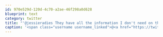 ```yaml
---
id: 970e529d-120d-4c70-a2ae-46f298a0d628
blueprint: text
category: twitter
title: "'@jessieradies They have all the information I don't need on them and none of the stuff I do."
caption: '<span class="username username_linked">@<a href="https://twitter.com/jessieradies" title="Jessie Radies (she/her)">jessieradies</a></span> They have all the information I don''t need on them and none of the stuff I do.'
---
```

